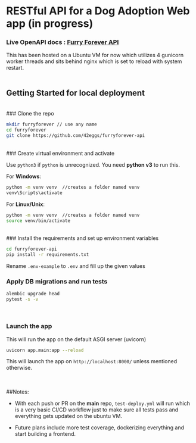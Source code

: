 # RESTful API for a Dog Adoption Web app (in progress)

### Live OpenAPI docs : <ins>[Furry Forever API](http://64.227.129.68/docs)</ins>

This has been hosted on a Ubuntu VM for now which utilizes 4 gunicorn worker threads and sits behind nginx which is set to reload with system restart.
<br><br>

## Getting Started for local deployment
<br>
### Clone the repo

```bash
mkdir furryforever // use any name 
cd furryforever 
git clone https://github.com/42eggs/furryforever-api
```
<br>
### Create virtual environment and activate

Use `python3` if `python` is unrecognized. 
You need **python v3** to run this.

For **Windows**:

```bash
python -m venv venv  //creates a folder named venv
venv\Scripts\activate
```

For **Linux/Unix**:

```bash
python -m venv venv  //creates a folder named venv
source venv/bin/activate
```
<br>
### Install the requirements and set up environment variables

```bash
cd furryforever-api
pip install -r requirements.txt
```
Rename `.env-example` to `.env` and fill up the given values
<br>
### Apply DB migrations and run tests


```bash
alembic upgrade head
pytest -s -v
```
<br>


### Launch the app
This will run the app on the default ASGI server (uvicorn)

```bash
uvicorn app.main:app --reload
```

This will launch the app on `http://localhost:8000/` unless mentioned otherwise.
<br><br><br>



##Notes:

- With each push or PR on the **main** repo, `test-deploy.yml` will run which is a very basic CI/CD workflow just to make sure all tests pass and everything gets updated on the ubuntu VM.

- Future plans include more test coverage, dockerizing everything and start building a frontend.